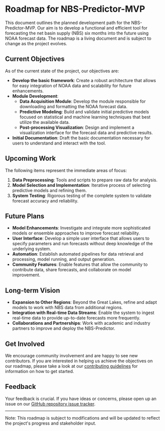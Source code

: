 # Roadmap for NBS-Predictor-MVP

This document outlines the planned development path for the NBS-Predictor-MVP. Our aim is to develop a functional and efficient tool for forecasting the net basin supply (NBS) six months into the future using NOAA forecast data. The roadmap is a living document and is subject to change as the project evolves.

## Current Objectives

As of the current state of the project, our objectives are:

- **Develop the basic framework**: Create a robust architecture that allows for easy integration of NOAA data and scalability for future enhancements.
- **Module Development**:
  - **Data Acquisition Module**: Develop the module responsible for downloading and formatting the NOAA forecast data.
  - **Predictive Modeling**: Build and validate initial predictive models focused on statistical and machine learning techniques that best utilize the available data.
  - **Post-processing Visualization**: Design and implement a visualization interface for the forecast data and predictive results.
- **Initial Documentation**: Draft the basic documentation necessary for users to understand and interact with the tool.

## Upcoming Work

The following items represent the immediate areas of focus:

1. **Data Preprocessing**: Tools and scripts to prepare raw data for analysis.
2. **Model Selection and Implementation**: Iterative process of selecting predictive models and refining them.
3. **System Testing**: Rigorous testing of the complete system to validate forecast accuracy and reliability.

## Future Plans

- **Model Enhancements**: Investigate and integrate more sophisticated models or ensemble approaches to improve forecast reliability.
- **User Interface**: Develop a simple user interface that allows users to specify parameters and run forecasts without deep knowledge of the underlying system.
- **Automation**: Establish automated pipelines for data retrieval and processing, model running, and output generation.
- **Community Features**: Enable features that allow the community to contribute data, share forecasts, and collaborate on model improvement.

## Long-term Vision

- **Expansion to Other Regions**: Beyond the Great Lakes, refine and adapt models to work with NBS data from additional regions.
- **Integration with Real-time Data Streams**: Enable the system to ingest real-time data to provide up-to-date forecasts more frequently.
- **Collaborations and Partnerships**: Work with academic and industry partners to improve and deploy the NBS-Predictor.

## Get Involved

We encourage community involvement and are happy to see new contributors. If you are interested in helping us achieve the objectives on our roadmap, please take a look at our [contributing guidelines](CONTRIBUTING.md) for information on how to get started.

## Feedback

Your feedback is crucial. If you have ideas or concerns, please open up an issue on our [GitHub repository issue tracker](https://github.com/CIGLR-ai-lab/NBS-Predictor-MVP/issues).

---

Note: This roadmap is subject to modifications and will be updated to reflect the project's progress and stakeholder input.
